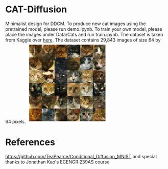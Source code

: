 # CAT-Diffusion
Minimalist design for DDCM. To produce new cat images using the pretrained model, please run demo.ipynb. To train your own model, please place the images under Data/Cats and run train.ipynb. The dataset is taken from Kaggle over [here](https://www.kaggle.com/datasets/spandan2/cats-faces-64x64-for-generative-models). The dataset contains 29,843 images of size 64 by 64 pixels.
<img src="demo.png" height=50% width=50%> 
# References
https://github.com/TeaPearce/Conditional_Diffusion_MNIST and special thanks to Jonathan Kao's ECENGR 239AS course

